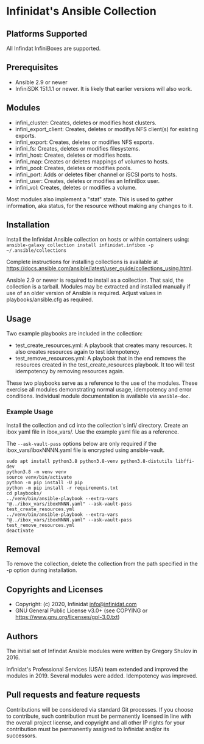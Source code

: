 # Infinidat's Ansible Collection

## Platforms Supported
All Infindat InfiniBoxes are supported.

## Prerequisites
- Ansible 2.9 or newer
- InfiniSDK 151.1.1 or newer. It is likely that earlier versions will also work.

## Modules
- infini_cluster: Creates, deletes or modifies host clusters.
- infini_export_client: Creates, deletes or modifys NFS client(s) for existing exports.
- infini_export: Creates, deletes or modifies NFS exports.
- infini_fs: Creates, deletes or modifies filesystems.
- infini_host: Creates, deletes or modifies hosts.
- infini_map: Creates or deletes mappings of volumes to hosts.
- infini_pool: Creates, deletes or modifies pools.
- infini_port: Adds or deletes fiber channel or iSCSI ports to hosts.
- infini_user: Creates, deletes or modifies an InfiniBox user.
- infini_vol: Creates, deletes or modifies a volume.

Most modules also implement a "stat" state.  This is used to gather information, aka status, for the resource without making any changes to it.

## Installation
Install the Infinidat Ansible collection on hosts or within containers using:
`ansible-galaxy collection install infinidat.infibox -p ~/.ansible/collections`

Complete instructions for installing collections is available at https://docs.ansible.com/ansible/latest/user_guide/collections_using.html.

Ansible 2.9 or newer is required to install as a collection.  That said, the collection is a tarball.  Modules may be extracted and installed manually if use of an older version of Ansible is required.  Adjust values in playbooks/ansible.cfg as required. 

## Usage
Two example playbooks are included in the collection:

- test_create_resources.yml: A playbook that creates many resources. It also creates resources again to test idempotency.
- test_remove_resources.yml: A playbook that in the end removes the resources created in the test_create_resources playbook. It too will test idempotency by removing resources again.

These two playbooks serve as a reference to the use of the modules. These exercise all modules demonstrating normal usage, idempotency and error conditions. Individual module documentation is available via `ansible-doc`.

### Example Usage
Install the collection and cd into the collection's infi/ directory.  Create an ibox yaml file in ibox_vars/.  Use the example yaml file as a reference.

The `--ask-vault-pass` options below are only required if the ibox_vars/iboxNNNN.yaml file is encrypted using ansible-vault.
```
sudo apt install python3.8 python3.8-venv python3.8-distutils libffi-dev
python3.8 -m venv venv
source venv/bin/activate
python -m pip install -U pip
python -m pip install -r requirements.txt
cd playbooks/
../venv/bin/ansible-playbook --extra-vars "@../ibox_vars/iboxNNNN.yaml" --ask-vault-pass test_create_resources.yml
../venv/bin/ansible-playbook --extra-vars "@../ibox_vars/iboxNNNN.yaml" --ask-vault-pass test_remove_resources.yml
deactivate
```

## Removal
To remove the collection, delete the collection from the path specified in the -p option during installation.

## Copyrights and Licenses
- Copyright: (c) 2020, Infinidat <info@infinidat.com>
- GNU General Public License v3.0+ (see COPYING or https://www.gnu.org/licenses/gpl-3.0.txt)

## Authors
The initial set of Infindat Ansible modules were written by Gregory Shulov in 2016.

Infinidat's Professional Services (USA) team extended and improved the modules in 2019. Several modules were added. Idempotency was improved.

## Pull requests and feature requests
Contributions will be considered via standard Git processes. If you choose to contribute, such contribution must be permanently licensed in line with the overall project license, and copyright and all other IP rights for your contribution must be permanently assigned to Infinidat and/or its successors.
